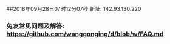 ##2018年09月28日07时12分07秒 新址: 142.93.130.220
### 兔友常见问题及解答: https://github.com/wanggonging/d/blob/w/FAQ.md
